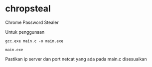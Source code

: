# chropsteal
Chrome Password Stealer

Untuk penggunaan
```
gcc.exe main.c -o main.exe
```

```
main.exe
```

Pastikan ip server dan port netcat yang ada pada main.c disesuaikan